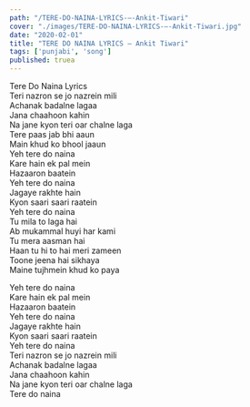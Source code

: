 ```yaml
---
path: "/TERE-DO-NAINA-LYRICS-–-Ankit-Tiwari"
cover: "./images/TERE-DO-NAINA-LYRICS-–-Ankit-Tiwari.jpg"
date: "2020-02-01"
title: "TERE DO NAINA LYRICS – Ankit Tiwari"
tags: ['punjabi', 'song']
published: truea
---
```

  
Tere Do Naina Lyrics  
Teri nazron se jo nazrein mili  
Achanak badalne lagaa  
Jana chaahoon kahin  
Na jane kyon teri oar chalne laga  
Tere paas jab bhi aaun  
Main khud ko bhool jaaun  
Yeh tere do naina  
Kare hain ek pal mein  
Hazaaron baatein  
Yeh tere do naina  
Jagaye rakhte hain  
Kyon saari saari raatein  
Yeh tere do naina  
Tu mila to laga hai  
Ab mukammal huyi har kami  
Tu mera aasman hai  
Haan tu hi to hai meri zameen  
Toone jeena hai sikhaya  
Maine tujhmein khud ko paya  
  
  
  
  
  
  
Yeh tere do naina  
Kare hain ek pal mein  
Hazaaron baatein  
Yeh tere do naina  
Jagaye rakhte hain  
Kyon saari saari raatein  
Yeh tere do naina  
Teri nazron se jo nazrein mili  
Achanak badalne lagaa  
Jana chaahoon kahin  
Na jane kyon teri oar chalne laga  
Tere do naina  
